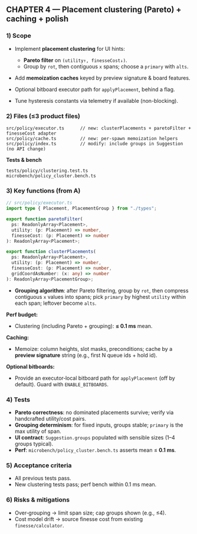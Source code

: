 ## CHAPTER 4 — Placement clustering (Pareto) + caching + polish

### 1) Scope

- Implement **placement clustering** for UI hints:
  - **Pareto filter** on `(utility↑, finesseCost↓)`.
  - Group by `rot`, then contiguous `x` spans; choose a `primary` with `alts`.

- Add **memoization caches** keyed by preview signature & board features.
- Optional bitboard executor path for `applyPlacement`, behind a flag.
- Tune hysteresis constants via telemetry if available (non-blocking).

### 2) Files (≤3 product files)

```
src/policy/executor.ts      // new: clusterPlacements + paretoFilter + finesseCost adapter
src/policy/cache.ts         // new: per-spawn memoization helpers
src/policy/index.ts         // modify: include groups in Suggestion (no API change)
```

**Tests & bench**

```
tests/policy/clustering.test.ts
microbench/policy_cluster.bench.ts
```

### 3) Key functions (from A)

```ts
// src/policy/executor.ts
import type { Placement, PlacementGroup } from "./types";

export function paretoFilter(
  ps: ReadonlyArray<Placement>,
  utility: (p: Placement) => number,
  finesseCost: (p: Placement) => number
): ReadonlyArray<Placement>;

export function clusterPlacements(
  ps: ReadonlyArray<Placement>,
  utility: (p: Placement) => number,
  finesseCost: (p: Placement) => number,
  gridCoordAsNumber: (x: any) => number
): ReadonlyArray<PlacementGroup>;
```

- **Grouping algorithm**: after Pareto filtering, group by `rot`, then compress contiguous `x` values into spans; pick `primary` by highest `utility` within each span; leftover become `alts`.

**Perf budget:**

- Clustering (including Pareto + grouping): **≤ 0.1 ms** mean.

**Caching:**

- Memoize: column heights, slot masks, preconditions; cache by a **preview signature** string (e.g., first N queue ids + hold id).

**Optional bitboards:**

- Provide an executor‑local bitboard path for `applyPlacement` (off by default). Guard with `ENABLE_BITBOARDS`.

### 4) Tests

- **Pareto correctness**: no dominated placements survive; verify via handcrafted utility/cost pairs.
- **Grouping determinism**: for fixed inputs, groups stable; `primary` is the max utility of span.
- **UI contract**: `Suggestion.groups` populated with sensible sizes (1–4 groups typical).
- **Perf**: `microbench/policy_cluster.bench.ts` asserts mean ≤ **0.1 ms**.

### 5) Acceptance criteria

- All previous tests pass.
- New clustering tests pass; perf bench within 0.1 ms mean.

### 6) Risks & mitigations

- Over‑grouping → limit span size; cap groups shown (e.g., ≤4).
- Cost model drift → source finesse cost from existing `finesse/calculator`.
